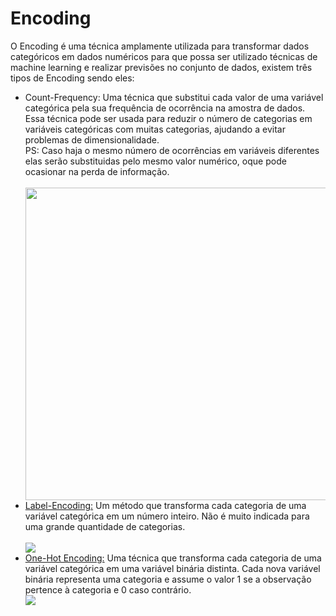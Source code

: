 <h1><b>Encoding</b></h1>

<p>O Encoding é uma técnica amplamente utilizada para transformar dados categóricos em dados numéricos para que possa ser utilizado técnicas de machine learning e realizar previsões no conjunto de dados, existem três tipos de Encoding sendo eles:
<ul>
    <li>Count-Frequency: Uma técnica que substitui cada valor de uma variável categórica pela sua frequência de ocorrência na amostra de dados. Essa técnica pode ser usada para reduzir o número de categorias em variáveis categóricas com muitas categorias, ajudando a evitar problemas de dimensionalidade.
    <br>
PS: Caso haja o mesmo número de ocorrências em variáveis diferentes elas serão substituidas pelo mesmo valor numérico, oque pode ocasionar na perda de informação.      </li>
<br>
<img src="https://user-images.githubusercontent.com/110841289/231239615-a6dad9fd-3be2-49a4-b386-55321f45271c.png" weight=200 height=500>
   <li><a href="https://scikit-learn.org/stable/modules/generated/sklearn.preprocessing.LabelEncoder.html">Label-Encoding:</a> Um método que transforma cada categoria de uma variável categórica em um número inteiro.
Não é muito indicada para uma grande quantidade de categorias.</li>
<br>
<img src= "https://user-images.githubusercontent.com/110841289/231240023-fd0246fa-ac9b-483c-aa3a-4c8902842527.png">
<br>
    <li><a href="https://scikit-learn.org/stable/modules/generated/sklearn.preprocessing.OneHotEncoder.html">One-Hot Encoding:</a> Uma técnica que transforma cada categoria de uma variável categórica em uma variável binária distinta. Cada nova variável binária representa uma categoria e assume o valor 1 se a observação pertence à categoria e 0 caso contrário.</li>
<img src="https://user-images.githubusercontent.com/110841289/231240348-6ffb8c25-d738-4114-8b44-0ded611de8fe.png")
</ul>

</p>



